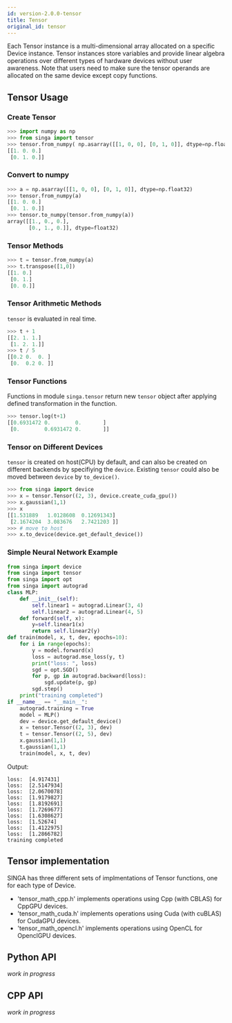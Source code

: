 ```yaml
---
id: version-2.0.0-tensor
title: Tensor
original_id: tensor
---
```


<!--- Licensed to the Apache Software Foundation (ASF) under one or more contributor license agreements.  See the NOTICE file distributed with this work for additional information regarding copyright ownership.  The ASF licenses this file to you under the Apache License, Version 2.0 (the "License"); you may not use this file except in compliance with the License.  You may obtain a copy of the License at http://www.apache.org/licenses/LICENSE-2.0 Unless required by applicable law or agreed to in writing, software distributed under the License is distributed on an "AS IS" BASIS, WITHOUT WARRANTIES OR CONDITIONS OF ANY KIND, either express or implied.  See the License for the specific language governing permissions and limitations under the License.  -->

Each Tensor instance is a multi-dimensional array allocated on a specific Device instance. Tensor instances store variables and provide linear algebra operations over different types of hardware devices without user awareness. Note that users need to make sure the tensor operands are allocated on the same device except copy functions.

## Tensor Usage

### Create Tensor

```python
>>> import numpy as np
>>> from singa import tensor
>>> tensor.from_numpy( np.asarray([[1, 0, 0], [0, 1, 0]], dtype=np.float32) )
[[1. 0. 0.]
 [0. 1. 0.]]
```

### Convert to numpy

```python
>>> a = np.asarray([[1, 0, 0], [0, 1, 0]], dtype=np.float32)
>>> tensor.from_numpy(a)
[[1. 0. 0.]
 [0. 1. 0.]]
>>> tensor.to_numpy(tensor.from_numpy(a))
array([[1., 0., 0.],
       [0., 1., 0.]], dtype=float32)
```

### Tensor Methods

```python
>>> t = tensor.from_numpy(a)
>>> t.transpose([1,0])
[[1. 0.]
 [0. 1.]
 [0. 0.]]
```

### Tensor Arithmetic Methods

`tensor` is evaluated in real time.

```python
>>> t + 1
[[2. 1. 1.]
 [1. 2. 1.]]
>>> t / 5
[[0.2 0.  0. ]
 [0.  0.2 0. ]]
```

### Tensor Functions

Functions in module `singa.tensor` return new `tensor` object after applying defined transformation in the function.

```python
>>> tensor.log(t+1)
[[0.6931472 0.        0.       ]
 [0.        0.6931472 0.       ]]
```

### Tensor on Different Devices

`tensor` is created on host(CPU) by default, and can also be created on different backends by specifiying the `device`. Existing `tensor` could also be moved between `device` by `to_device()`.

```python
>>> from singa import device
>>> x = tensor.Tensor((2, 3), device.create_cuda_gpu())
>>> x.gaussian(1,1)
>>> x
[[1.531889   1.0128608  0.12691343]
 [2.1674204  3.083676   2.7421203 ]]
>>> # move to host
>>> x.to_device(device.get_default_device())
```

### Simple Neural Network Example

```python
from singa import device
from singa import tensor
from singa import opt
from singa import autograd
class MLP:
    def __init__(self):
        self.linear1 = autograd.Linear(3, 4)
        self.linear2 = autograd.Linear(4, 5)
    def forward(self, x):
        y=self.linear1(x)
        return self.linear2(y)
def train(model, x, t, dev, epochs=10):
    for i in range(epochs):
        y = model.forward(x)
        loss = autograd.mse_loss(y, t)
        print("loss: ", loss)
        sgd = opt.SGD()
        for p, gp in autograd.backward(loss):
            sgd.update(p, gp)
        sgd.step()
    print("training completed")
if __name__ == "__main__":
    autograd.training = True
    model = MLP()
    dev = device.get_default_device()
    x = tensor.Tensor((2, 3), dev)
    t = tensor.Tensor((2, 5), dev)
    x.gaussian(1,1)
    t.gaussian(1,1)
    train(model, x, t, dev)
```

Output:

```
loss:  [4.917431]
loss:  [2.5147934]
loss:  [2.0670078]
loss:  [1.9179827]
loss:  [1.8192691]
loss:  [1.7269677]
loss:  [1.6308627]
loss:  [1.52674]
loss:  [1.4122975]
loss:  [1.2866782]
training completed
```

## Tensor implementation

SINGA has three different sets of implmentations of Tensor functions, one for each type of Device.

- 'tensor_math_cpp.h' implements operations using Cpp (with CBLAS) for CppGPU devices.
- 'tensor_math_cuda.h' implements operations using Cuda (with cuBLAS) for CudaGPU devices.
- 'tensor_math_opencl.h' implements operations using OpenCL for OpenclGPU devices.

## Python API

_work in progress_

## CPP API

_work in progress_
